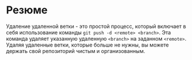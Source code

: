 # Резюме

Удаление удаленной ветки - это простой процесс, который включает в себя использование команды `git push -d <remote> <branch>`. Эта команда удаляет указанную удаленную `<branch>` на заданном `<remote>`. Удаляя удаленные ветки, которые больше не нужны, вы можете держать свой репозиторий чистым и организованным.
